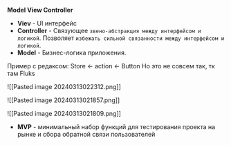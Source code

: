 
**Model  View Controller** 
- **Viev** - UI интерфейс 
- **Controller** - Связующее `звено-абстракция между интерфейсом и логикой`. Позволяет `избежать сильной связанности между интерфейсом и логикой`.
- **Model** - Бизнес-логика приложения.

Пример с редаксом: Store <- action <- Button
Но это не совсем так, тк там Fluks

![[Pasted image 20240313022312.png]]

![[Pasted image 20240313021857.png]]

![[Pasted image 20240313021809.png]]

- **MVP** - минимальный набор функций для тестирования проекта на рынке и сбора обратной связи пользователей

